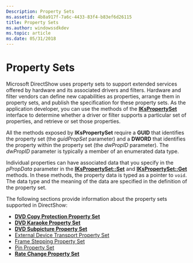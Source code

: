 ```yaml
---
Description: Property Sets
ms.assetid: 4b8a917f-7a6c-4433-83f4-b83ef6d26115
title: Property Sets
ms.author: windowssdkdev
ms.topic: article
ms.date: 05/31/2018
---
```


# Property Sets

Microsoft DirectShow uses property sets to support extended services offered by hardware and its associated drivers and filters. Hardware and filter vendors can define new capabilities as properties, arrange them in property sets, and publish the specification for these property sets. As the application developer, you can use the methods of the [**IKsPropertySet**](ikspropertyset.md) interface to determine whether a driver or filter supports a particular set of properties, and retrieve or set those properties.

All the methods exposed by **IKsPropertySet** require a **GUID** that identifies the property set (the *guidPropSet* parameter) and a **DWORD** that identifies the property within the property set (the *dwPropID* parameter). The *dwPropID* parameter is typically a member of an enumerated data type.

Individual properties can have associated data that you specify in the *pPropData* parameter in the [**IKsPropertySet::Set**](ikspropertyset-set.md) and [**IKsPropertySet::Get**](ikspropertyset-get.md) methods. In these methods, the property data is typed as a pointer to `void`. The data type and the meaning of the data are specified in the definition of the property set.

The following sections provide information about the property sets supported in DirectShow:

-   [**DVD Copy Protection Property Set**](dvd-copy-protection-property-set.md)
-   [**DVD Karaoke Property Set**](dvd-karaoke-property-set.md)
-   [**DVD Subpicture Property Set**](dvd-subpicture-property-set.md)
-   [External Device Transport Property Set](external-device-transport-property-set.md)
-   [Frame Stepping Property Set](frame-stepping-property-set.md)
-   [Pin Property Set](pin-property-set.md)
-   [**Rate Change Property Set**](rate-change-property-set.md)

 

 



